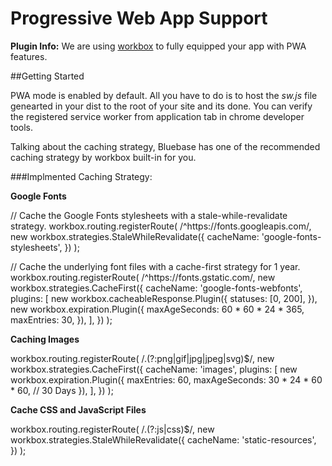 # Progressive Web App Support

**Plugin Info:**
We are using [workbox](https://developers.google.com/web/tools/workbox/guides/get-started) to fully equipped your app with PWA features.

##Getting Started

PWA mode is enabled by default. All you have to do is to host the *sw.js* file genearted in your dist to the root of your site and its done. You can verify the registered service worker from application tab in chrome developer tools.

Talking about the caching strategy, Bluebase has one of the recommended caching strategy by workbox built-in for you.

###Implmented Caching Strategy:

**Google Fonts**

// Cache the Google Fonts stylesheets with a stale-while-revalidate strategy.
workbox.routing.registerRoute(
  /^https:\/\/fonts\.googleapis\.com/,
  new workbox.strategies.StaleWhileRevalidate({
    cacheName: 'google-fonts-stylesheets',
  })
);

// Cache the underlying font files with a cache-first strategy for 1 year.
workbox.routing.registerRoute(
  /^https:\/\/fonts\.gstatic\.com/,
  new workbox.strategies.CacheFirst({
    cacheName: 'google-fonts-webfonts',
    plugins: [
      new workbox.cacheableResponse.Plugin({
        statuses: [0, 200],
      }),
      new workbox.expiration.Plugin({
        maxAgeSeconds: 60 * 60 * 24 * 365,
        maxEntries: 30,
      }),
    ],
  })
);

**Caching Images**

workbox.routing.registerRoute(
  /\.(?:png|gif|jpg|jpeg|svg)$/,
  new workbox.strategies.CacheFirst({
    cacheName: 'images',
    plugins: [
      new workbox.expiration.Plugin({
        maxEntries: 60,
        maxAgeSeconds: 30 * 24 * 60 * 60, // 30 Days
      }),
    ],
  })
);

**Cache CSS and JavaScript Files**

workbox.routing.registerRoute(
  /\.(?:js|css)$/,
  new workbox.strategies.StaleWhileRevalidate({
    cacheName: 'static-resources',
  })
);




